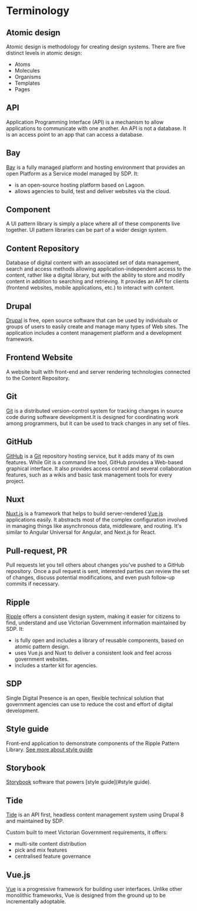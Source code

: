 # Terminology

## Atomic design

Atomic design is methodology for creating design systems. There are five
distinct levels in atomic design:

- Atoms
- Molecules
- Organisms
- Templates
- Pages

## API
Application Programming Interface (API) is a mechanism to allow applications to 
communicate with one another. An API is not a database. It is an access point to 
an app that can access a database.

## Bay
[Bay](/bay) is a fully managed platform and hosting environment that provides an open
Platform as a Service model managed by SDP. It:
- is an open-source hosting platform based on Lagoon.
- allows agencies to build, test and deliver websites via the cloud.

## Component
A UI pattern library is simply a place where all of these components live
together. UI pattern libraries can be part of a wider design system.

## Content Repository
Database of digital content with an associated set of data management, search
and access methods allowing application-independent access to the content,
rather like a digital library, but with the ability to store and modify content
in addition to searching and retrieving. It provides an API for clients 
(frontend websites, mobile applications, etc.) to interact with content. 

## Drupal
[Drupal](https://www.drupalorg) is free, open source software that can be used 
by individuals or groups of users to easily create and manage many types of Web 
sites. The application includes a content management platform and a development 
framework.

## Frontend Website
A website built with front-end and server rendering technologies connected to 
the Content Repository.  

## Git
[Git](https://en.wikipedia.org/wiki/Git) is a distributed version-control system
for tracking changes in source code during software development.It is designed
for coordinating work among programmers, but it can be used to track changes in
any set of files.

## GitHub
[GitHub](https://github.com) is a [Git](#Git) repository hosting service, but it
adds many of its own features. While Git is a command line tool, GitHub provides
a Web-based graphical interface. It also provides access control and several
collaboration features, such as a wikis and basic task management tools for
every project.

## Nuxt
[Nuxt.js](https://nuxtjs.org) is a framework that helps to build server-rendered
[Vue.js](#vuejs) applications easily. It abstracts most of the complex
configuration involved in managing things like asynchronous data, middleware,
and routing. It's similar to Angular Universal for Angular, and Next.js for
React.

## Pull-request, PR
Pull requests let you tell others about changes you've pushed to a GitHub
repository. Once a pull request is sent, interested parties can review the set
of changes, discuss potential modifications, and even push follow-up commits if
necessary.

## Ripple
[Ripple](/ripple) offers a consistent design system, making it easier for citizens to find,
understand and use Victorian Government information maintained by SDP. It:
- is fully open and includes a library of reusable components, based on atomic 
  pattern design.
- uses Vue.js and Nuxt to deliver a consistent look and feel across government 
websites. 
- includes a starter kit for agencies.

## SDP
Single Digital Presence is an open, flexible technical solution that
government agencies can use to reduce the cost and effort of digital
development.

## Style guide
Front-end application to demonstrate components of the Ripple Pattern Library. 
[See more about style guide](development/frontend-website/style-guide.md) 

## Storybook
[Storybook](https://storybook.js.org/) software that powers [style guide](#style guide).

## Tide
[Tide](/tide) is an API first, headless content management system using Drupal 8 and 
maintained by SDP. 

Custom built to meet Victorian Government requirements, it offers:
- multi-site content distribution
- pick and mix features
- centralised feature governance

## Vue.js 
[Vue](https://vuejs.org/) is a progressive framework for building user
interfaces. Unlike other monolithic frameworks, Vue is designed from the ground
up to be incrementally adoptable.
